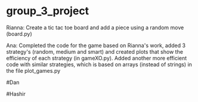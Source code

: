 # group_3_project

Rianna: 
Create a tic tac toe board and add a piece using a random move (board.py)

Ana: Completed the code for the game based on Rianna's work, added 3 strategy's (random, medium and smart) and created plots that show the efficiency of each strategy (in gameXO.py). Added another more efficient code with similar strategies, which is based on arrays (instead of strings) in the file plot_games.py

#Dan

#Hashir
